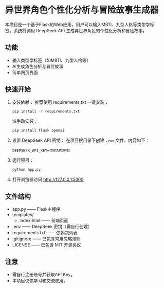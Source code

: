 # 异世界角色个性化分析与冒险故事生成器

本项目是一个基于Flask的Web应用，用户可以输入MBTI、九型人格等类型学标签，系统将调用 DeepSeek API 生成异世界角色的个性化分析和冒险故事。

## 功能
- 输入类型学标签（如MBTI、九型人格等）
- AI生成角色分析与冒险故事
- 简单网页界面

## 快速开始
1. 安装依赖：
   推荐使用 requirements.txt 一键安装：
   ```bash
   pip install -r requirements.txt
   ```
   或手动安装：
   ```bash
   pip install flask openai
   ```
2. 设置 DeepSeek API 密钥：
   在项目根目录下创建 `.env` 文件，内容如下：
   ```env
   DEEPSEEK_API_KEY=你的API密钥
   ```
3. 运行项目：
   ```bash
   python app.py
   ```
4. 打开浏览器访问 http://127.0.0.1:5000


## 文件结构
- app.py         —— Flask主程序
- templates/
   - index.html   —— 前端页面
- .env           —— DeepSeek 密钥（需自行创建）
- requirements.txt —— 依赖包列表
- .gitignore     —— 已包含常用忽略规则
- LICENSE        —— 已包含 MIT 开源协议

## 注意
- 需自行注册账号并获取API Key。
- 本项目仅供学习和交流使用。

